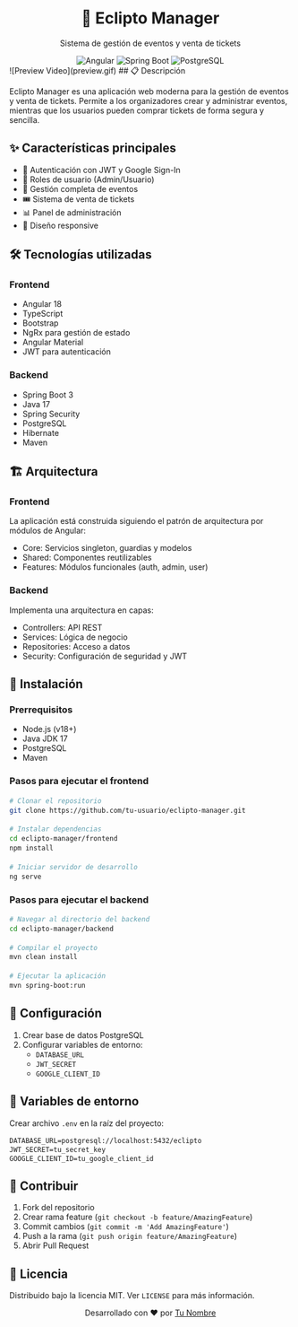 
<div align="center">
  <h1>🎫 Eclipto Manager</h1>
  <p>Sistema de gestión de eventos y venta de tickets</p>
</div>

<div align="center">
  <img src="https://img.shields.io/badge/Angular-DD0031?style=for-the-badge&logo=angular&logoColor=white" alt="Angular"/>
  <img src="https://img.shields.io/badge/Spring_Boot-6DB33F?style=for-the-badge&logo=spring-boot&logoColor=white" alt="Spring Boot"/>
  <img src="https://img.shields.io/badge/PostgreSQL-316192?style=for-the-badge&logo=postgresql&logoColor=white" alt="PostgreSQL"/>
</div>
![Preview Video](preview.gif)
## 📋 Descripción

Eclipto Manager es una aplicación web moderna para la gestión de eventos y venta de tickets. Permite a los organizadores crear y administrar eventos, mientras que los usuarios pueden comprar tickets de forma segura y sencilla.

## ✨ Características principales

- 🔐 Autenticación con JWT y Google Sign-In
- 👥 Roles de usuario (Admin/Usuario)
- 📅 Gestión completa de eventos
- 🎟️ Sistema de venta de tickets
- 📊 Panel de administración
- 📱 Diseño responsive

## 🛠️ Tecnologías utilizadas

### Frontend
- Angular 18
- TypeScript
- Bootstrap
- NgRx para gestión de estado
- Angular Material
- JWT para autenticación

### Backend
- Spring Boot 3
- Java 17
- Spring Security
- PostgreSQL
- Hibernate
- Maven

## 🏗️ Arquitectura

### Frontend
La aplicación está construida siguiendo el patrón de arquitectura por módulos de Angular:
- Core: Servicios singleton, guardias y modelos
- Shared: Componentes reutilizables
- Features: Módulos funcionales (auth, admin, user)

### Backend
Implementa una arquitectura en capas:
- Controllers: API REST
- Services: Lógica de negocio
- Repositories: Acceso a datos
- Security: Configuración de seguridad y JWT

## 🚀 Instalación

### Prerrequisitos
- Node.js (v18+)
- Java JDK 17
- PostgreSQL
- Maven

### Pasos para ejecutar el frontend

```bash
# Clonar el repositorio
git clone https://github.com/tu-usuario/eclipto-manager.git

# Instalar dependencias
cd eclipto-manager/frontend
npm install

# Iniciar servidor de desarrollo
ng serve
```

### Pasos para ejecutar el backend

```bash
# Navegar al directorio del backend
cd eclipto-manager/backend

# Compilar el proyecto
mvn clean install

# Ejecutar la aplicación
mvn spring-boot:run
```

## 🔧 Configuración

1. Crear base de datos PostgreSQL
2. Configurar variables de entorno:
   - `DATABASE_URL`
   - `JWT_SECRET`
   - `GOOGLE_CLIENT_ID`

## 📝 Variables de entorno

Crear archivo `.env` en la raíz del proyecto:

```env
DATABASE_URL=postgresql://localhost:5432/eclipto
JWT_SECRET=tu_secret_key
GOOGLE_CLIENT_ID=tu_google_client_id
```

## 🤝 Contribuir

1. Fork del repositorio
2. Crear rama feature (`git checkout -b feature/AmazingFeature`)
3. Commit cambios (`git commit -m 'Add AmazingFeature'`)
4. Push a la rama (`git push origin feature/AmazingFeature`)
5. Abrir Pull Request

## 📄 Licencia

Distribuido bajo la licencia MIT. Ver `LICENSE` para más información.

<div align="center">
  <p>Desarrollado con ❤️ por <a href="https://github.com/tu-usuario">Tu Nombre</a></p>
</div>
